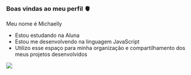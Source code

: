 ### Boas vindas ao meu perfil 🫀

Meu nome é Michaelly 

- Estou estudando na Aluna
- Estou me desenvolvendo na linguagem JavaScript
- Utilizo esse espaço para minha organização e compartilhamento dos meus projetos desenvolvidos


![](https://media1.tenor.com/m/dU3kZIpE2vsAAAAC/funny.gif)
